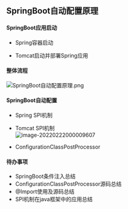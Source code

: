 ## SpringBoot自动配置原理

#### SpringBoot应用启动

- Spring容器启动

- Tomcat启动并部署Spring应用

#### 整体流程

![SpringBoot自动配置原理.png](/docs/imgsot自动配置原理.png)

#### SpringBoot自动配置

- Spring SPI机制
- Tomcat SPI机制
  <br>
![image-20220222000009607](/docs/imgs220222000009607.png)

- ConfigurationClassPostProcessor

#### 待办事项

- SpringBoot条件注入总结
- ConfigurationClassPostProcessor源码总结
- @Import使用及源码总结
- SPI机制在java框架中的应用总结

